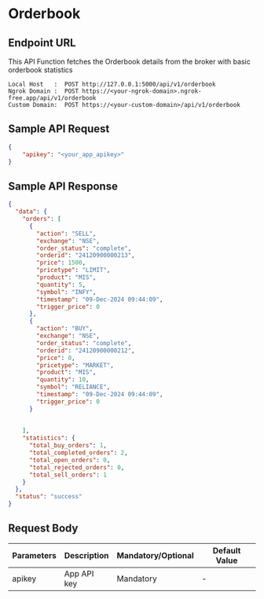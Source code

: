 # Orderbook

## Endpoint URL

This API Function fetches the Orderbook details from the broker with basic orderbook statistics

```http
Local Host   :  POST http://127.0.0.1:5000/api/v1/orderbook
Ngrok Domain :  POST https://<your-ngrok-domain>.ngrok-free.app/api/v1/orderbook
Custom Domain:  POST https://<your-custom-domain>/api/v1/orderbook
```



## Sample API Request

```json
{
    "apikey": "<your_app_apikey>"
}

```



## Sample API Response

```json
{
  "data": {
    "orders": [
      {
        "action": "SELL",
        "exchange": "NSE",
        "order_status": "complete",
        "orderid": "24120900000213",
        "price": 1500,
        "pricetype": "LIMIT",
        "product": "MIS",
        "quantity": 5,
        "symbol": "INFY",
        "timestamp": "09-Dec-2024 09:44:09",
        "trigger_price": 0
      },
      {
        "action": "BUY",
        "exchange": "NSE",
        "order_status": "complete",
        "orderid": "24120900000212",
        "price": 0,
        "pricetype": "MARKET",
        "product": "MIS",
        "quantity": 10,
        "symbol": "RELIANCE",
        "timestamp": "09-Dec-2024 09:44:09",
        "trigger_price": 0
      }
    
     
    ],
    "statistics": {
      "total_buy_orders": 1,
      "total_completed_orders": 2,
      "total_open_orders": 0,
      "total_rejected_orders": 0,
      "total_sell_orders": 1
    }
  },
  "status": "success"
}
```



## Request Body



| Parameters | Description | Mandatory/Optional | Default Value |
| ---------- | ----------- | ------------------ | ------------- |
| apikey     | App API key | Mandatory          | -             |



